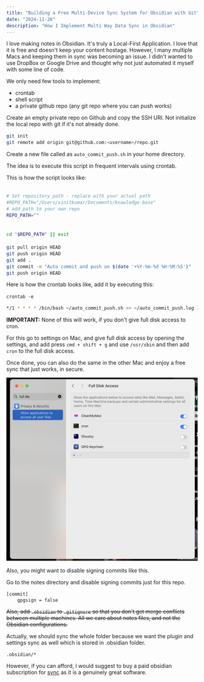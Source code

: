 ```yaml
---
title: "Building a Free Multi-Device Sync System for Obsidian with Git"
date: "2024-11-26"
description: "How I Implement Multi Way Data Sync in Obsidian"
---
```



I love making notes in Obsidian. It's truly a Local-First Application. I love that it is free and doesn't keep your content hostage. However, I many multiple Macs and keeping them in sync was becoming an issue. I didn't wanted to use DropBox or Google Drive and thought why not just automated it myself with some line of code.


We only need few tools to implement:
- crontab
- shell script
- a private github repo (any git repo where you can push works)


Create an empty private repo on Github and copy the SSH URl.
Not initialize the local repo with git if it's not already done.


```sh
git init
git remote add origin git@github.com:<username>/repo.git
```


Create a new file called as `auto_commit_push.sh` in your home directory.

The idea is to execute this script in frequent intervals using crontab.

This is how the script looks like:

```sh

# Set repository path - replace with your actual path
#REPO_PATH="/Users/vinitkumar/Documents/knowledge-base"
# add path to your own repo
REPO_PATH=""


cd "$REPO_PATH" || exit

git pull origin HEAD
git push origin HEAD
git add .
git commit -m "Auto commit and push on $(date '+%Y-%m-%d %H:%M:%S')"
git push origin HEAD
```

Here is how the crontab looks like, add it by executing this:

`crontab -e`


```sh
*/1 * * * * /bin/bash ~/auto_commit_push.sh >> ~/auto_commit_push.log 2>&1
```
**IMPORTANT:** None of this will work, if you don't give full disk access to cron.


For this go to settings on Mac, and give full disk access by opening the settings, and add press `cmd + shift + g` and use `/usr/sbin` and then add `cron` to the full disk access.

Once done, you can also do the same in the other Mac and enjoy a free sync that just works, in secure.

![full-disk](../../assets/fulldisk.png)

Also, you might want to disable signing commits like this.

Go to the notes directory and disable signing commits just for this repo.


```
[commit]
	gpgsign = false
```
~~Also, add `.obsidian` to `.gitignore` so that you don't get merge conflicts between multiple machines.
All we care about notes files, and not the Obsidian configurations.~~

Actually, we should sync the whole folder because we want the plugin and settings sync as well which is stored in .obsidian folder.

```
.obsidian/*
```

However, if you can afford, I would suggest to buy a paid obsidian subscription for [sync](https://obsidian.md/sync) as it is a genuinely great software.
